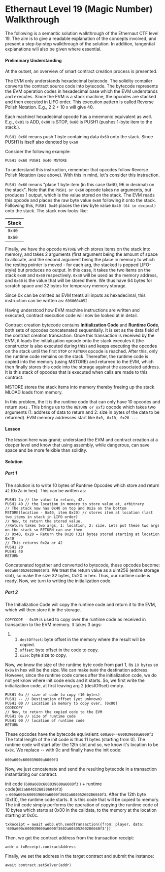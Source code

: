 # Ethernaut Level 19 (Magic Number) Walkthrough

The following is a semantic solution walkthrough of the Ethernaut CTF level 19. The aim is to give a readable explanation of the concepts involved, and present a step-by-step walkthrough of the solution. In addition, tangential explanations will also be given where essential.

#### Preliminary Understanding

At the outset, an overview of smart contract creation process is presented.

The EVM only understands hexadecimal bytecode. The solidity compiler converts the contract source code into bytecode. The bytecode represents the EVM operation codes in hexadecimal base which the EVM understands and executes. Since the EVM is a stack machine, the opcodes are stacked and then executed in LIFO order. This execution pattern is called Reverse Polish Notation. E.g., 2 2 + 10 x will give 40.

Each machine/ hexadecimal opcode has a mnemonic equivalent as well. E.g., `0x01` is ADD, `0x00` is STOP, `0x60` is PUSH1 (pushes 1-byte item to the stack.).

`PUSH1 0x60` means push 1 byte containing data `0x60` onto the stack. Since PUSH1 is itself also denoted by `0x60`

Consider the following example:

`PUSH1 0x60 PUSH1 0x40 MSTORE`

To understand this instruction, remember that opcodes follow Reverse Polish Notation (see above). With this in mind, let's consider this instruction.

`PUSH1 0x60` means "place 1 byte item (in this case 0x60, 96 in decimal) on the stack". Note that the `PUSH1 or 0x60` opcode takes no arguments, but produces 1 output, which is the value stored on the stack. The EVM reads this opcode and places the raw byte value `0x60` following it onto the stack.
Following this, `PUSH1 0x40` places the raw byte value `0x40 (64 in decimal)` onto the stack. The stack now looks like:

| Stack |
| --- |
| `0x40` |
| `0x60` |

Finally, we have the opcode `MSTORE` which stores items on the stack into memory, and takes 2 arguments (first argument being the amount of space to allocate, and the second argument being the place in memory to which the resting pointer is moved - for each arg, the stacked is popped LIFO-style) but produces no output.
In this case, it takes the two items on the stack `0x40` and `0x60` respectively. `0x40` will be used as the memory address, and `0x60` is the value that will be stored there. We thus have 64 bytes for scratch space and 32 bytes for temporary memory storage.

Since 0x can be omitted as EVM treats all inputs as hexadecimal, this instruction can be written as:
`6060604052`

Having understood how EVM machine instructions are written and executed, contract execution code will now be looked at in detail.

Contract creation bytecode contains **Initialization Code** and **Runtime Code**, both sets of opcodes concatenated sequentially. It is set as the data field of the contract creation transaction.
Once this transaction is received by the EVM, it loads the initialization opcode onto the stack executes it (the constructor is also executed during this) and keeps executing the opcodes on the stack until the first `STOP` or `RETURN` opcode is reached. After this, only the runtime code remains on the stack.
Thereafter, the runtime code is copied into the memory (using MSTORE) and returned to the EVM, which then finally stores this code into the storage against the associated address. It is this stack of opcodes that is executed when calls are made to this contract.

MSTORE stores the stack items into memory thereby freeing up the stack. MLOAD loads from memory.

In this problem, the it is the runtime code that can only have 10 opcodes and return `0x42` . This brings us to the `RETURN or oxf3` opcode which takes two arguments (1: address of data to return and 2: size in bytes of the data to be returned). EVM memory addresses start like `0x0, 0x10, 0x20 ...`

#### Lesson

The lesson here was grand; understand the EVM and contract creation at a deeper level and know that using assembly, while dangerous, can save space and be more felxible than solidity.

#### Solution

##### Part 1

The solution is to write 10 bytes of Runtime Opcodes which store and return `42` (0x2a in hex). This can be written as:

```
PUSH1 2a // the value to return, 42.
PUSH1 40 // the location in memory to store value at, arbitrary
// The stack now has 0x40 on top and 0x2a on the bottom
MSTORE(location - 0x40, item 0x20) // stores item at location (last two items in stack in LIFO order)
// Now, to return the stored value. 
//Return takes two args, 1: location, 2: size. Lets put these two args on the stack so RETURN can use them
// 0x40, 0x20 = Return the 0x20 (32) bytes stored starting at location 0x40
// This returns 0x2a or 42
PUSH1 20
PUSH1 40
RETURN
```

Concatenated together and converted to bytecode, these opcodes become: `602a60405260206040f3`.
We treat the return value as a uint256 (entire storage slot), so make the size 32 bytes, 0x20 in hex.
Thus, our runtime code is ready. Now, we turn to writing the initialization code.

##### Part 2

The Initialization Code will copy the runtime code and return it to the EVM, which will then store it in the storage.

`COPYCODE - 0x39` is used to copy over the runtime code as received in transaction to the EVM memory. It takes 3 args:

1.  1.  `destOffset`: byte offset in the memory where the result will be copied.
    2.  `offset`: byte offset in the code to copy.
    3.  `size`: byte size to copy.

Now, we know the size of the runtime byte code from part 1, its `10 bytes` so `0x0a` in hex will be the size. We can make `0x00` the destination address. However, since the runtime code comes after the initialization code, we do not yet know where init code ends and it starts. So, we first write the initialization code, at first leaving arg 2 (destOffset) empty.

```
PUSH1 0a // size of code to copy (10 bytes)
PUSH1 -- // Destination offset (yet unknown)
PUSH1 00 // Location in memory to copy over, (0x00) 
CODECOPY
// Now, to return the copied code to the EVM
PUSH1 0a // size of runtime code
PUSH1 00 // location of runtime code
RETURN
```

These opcodes have the bytecode equivalent:
`600a60--600039600a6000f3`
The total length of the init code is thus 11 bytes (starting from 0). The runtime code will start after the 12th slot and so, we know it's location to be `0x0c`. We replace -- with 0c and finally have the init code:

`600a600c600039600a6000f3` 

Now, we just concatenate and send the resulting bytecode in a transaction instantiating our contract.

init code (`600a600c600039600a6000f3` ) \+ runtime code(`602a60405260206040f3`) = `600a600c600039600a6000f3602a60405260206040f3`. After the 12th byte (0xf3), the runtime code starts. It is this code that will be copied to memory. The init code simply performs the operation of copying the runtime code of 10 bytes which starts at 0x00 in the calldata, to the memory at the location starting at 0x0c.

`txReceipt = await web3.eth.sendTransaction({from: player, data: '600a600c600039600a6000f3602a60405260206040f3'})`

Then, we get the contract address from the transaction receipt:

`addr = txReceipt.contractAddress`

Finally, we set the address in the target contract and submit the instance:

`await contract.setSolver(addr)`